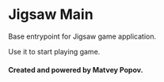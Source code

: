 # Jigsaw Main
Base entrypoint for Jigsaw game application.

Use it to start playing game.

#### Created and powered by Matvey Popov.